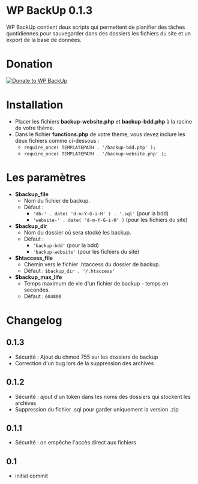 WP BackUp 0.1.3
=========

WP BackUp contient deux scripts qui permettent de planifier des tâches quotidiennes pour sauvegarder dans des dossiers les fichiers du site et un export de la base de données.

Donation
================

[![Donate to WP BackUp](https://www.paypalobjects.com/en_GB/i/btn/btn_donate_SM.gif "Donate to Donate to WP BackUp")](https://www.paypal.com/cgi-bin/webscr?cmd=_donations&business=jonathan%2ebuttigieg%40yahoo%2efr&lc=FR&item_name=WP%20BackUp&no_note=0&currency_code=EUR&bn=PP%2dDonationsBF%3abtn_donate_SM%2egif%3aNonHostedGuest)

Installation
================

* Placer les fichiers **backup-website.php** et **backup-bdd.php** à la racine de votre thème.
* Dans le fichier **functions.php** de votre thème, vous devez inclure les deux fichiers comme ci-dessous :
	* `require_once( TEMPLATEPATH . '/backup-bdd.php' );`
	* `require_once( TEMPLATEPATH . '/backup-website.php' );`

Les paramètres
================

* **$backup_file**
	* Nom du fichier de backup.
	* Défaut : 
		* `'db-' . date( 'd-m-Y-G-i-H' ) . '.sql'` (pour la bdd) 
		* `'website-' . date( 'd-m-Y-G-i-H' )` (pour les fichiers du site)
* **$backup_dir**
	* Nom du dossier où sera stocké les backup.
	* Défaut : 
		* `'backup-bdd'` (pour la bdd) 
		* `'backup-website'` (pour les fichiers du site)
* **$htaccess_file**
	* Chemin vers le fichier .htaccess du dossier de backup.
	* Défaut : `$backup_dir . '/.htaccess'`
* **$backup_max_life**
	* Temps maximum de vie d'un fichier de backup - temps en secondes.
	* Défaut : `604800`

Changelog
================

0.1.3 
-----------

* Sécurité : Ajout du chmod 755 sur les dossiers de backup
* Correction d'un bug lors de la suppression des archives

0.1.2 
-----------

* Sécurité : ajout d'un token dans les noms des dossiers qui stockent les archives
* Suppression du fichier .sql pour garder uniquement la version .zip

0.1.1 
-----------

* Sécurité : on empêche l'accès direct aux fichiers

0.1
-----------

* initial commit